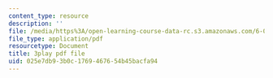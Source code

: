 ```yaml
---
content_type: resource
description: ''
file: /media/https%3A/open-learning-course-data-rc.s3.amazonaws.com/6-00sc-introduction-to-computer-science-and-programming-spring-2011/025e7db93b0c1769467654b45bacfa94_ZFc_utdoexI.pdf
file_type: application/pdf
resourcetype: Document
title: 3play pdf file
uid: 025e7db9-3b0c-1769-4676-54b45bacfa94
---
```

